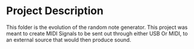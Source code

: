 # Project Description 

This folder is the evolution of the random note generator.
This project was meant to create MIDI Signals to be sent out through either USB Or MIDI, to an external source
that would then produce sound.
